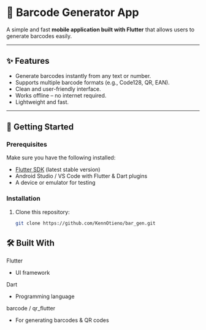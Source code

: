 # 📱 Barcode Generator App

A simple and fast **mobile application built with Flutter** that allows users to generate barcodes easily.  

---

## ✨ Features
- Generate barcodes instantly from any text or number.
- Supports multiple barcode formats (e.g., Code128, QR, EAN).
- Clean and user-friendly interface.
- Works offline – no internet required.
- Lightweight and fast.

---

## 🚀 Getting Started

### Prerequisites
Make sure you have the following installed:
- [Flutter SDK](https://flutter.dev/docs/get-started/install) (latest stable version)
- Android Studio / VS Code with Flutter & Dart plugins
- A device or emulator for testing

### Installation
1. Clone this repository:
   ```bash
   git clone https://github.com/KennOtieno/bar_gen.git


##  🛠️ Built With

Flutter
 - UI framework

Dart
 - Programming language

barcode
 / qr_flutter
 - For generating barcodes & QR codes

